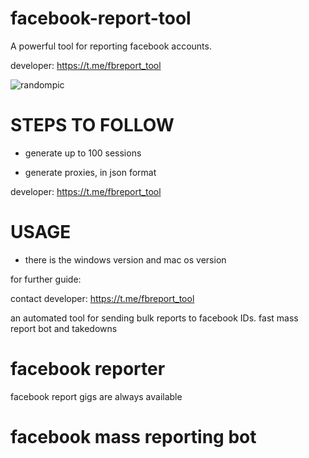 # facebook-report-tool
A powerful tool for reporting facebook accounts.

developer:  https://t.me/fbreport_tool

![randompic](https://github.com/user-attachments/assets/a67ab1db-8810-4ccf-ac04-6739b37c6a97)

# STEPS TO FOLLOW
- generate up to 100 sessions

- generate proxies, in json format

developer:  https://t.me/fbreport_tool

# USAGE
- there is the windows version and mac os version

for further guide:

contact developer:  https://t.me/fbreport_tool

an automated tool for sending bulk reports to facebook IDs. fast mass report bot and takedowns

# facebook reporter
facebook report gigs are always available
# facebook mass reporting bot
